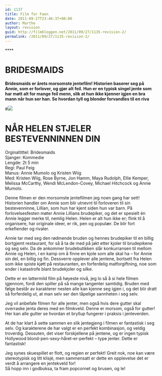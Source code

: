 ```yaml
---
id: 1137
title: Film for Faen
date: 2011-09-27T23:46:37+00:00
author: Marthe
layout: revision
guid: http://filmbloggen.net/2011/09/27/1135-revision-2/
permalink: /2011/09/27/1135-revision-2/
---
```

­­­****

# BRIDESMAIDS

**Bridesmaids er årets morsomste jentefilm! Historien baserer seg på Annie, som er forlover, og gjør alt feil. Hun er en typisk singel jente som har møtt alt for mange feil menn, slik at hun ikke kjenner igjen en bra mann når hun ser han. Se hvordan tyll og blonder forvandles til en riva**

#![](http://www.onlinemovieshut.com/wp-content/uploads/2011/01/bridesmaids-movie-poster.jpg) 

# 

# **NÅR HELEN STJELER BESTEVENNINNEN DIN**

Orginaltittel: Bridesmaids  
Sjanger: Kommedie  
Lengde: 2t 5 min  
Regi: Paul Feig  
Manus: Annie Mumolo og Kristen Wiig  
Med: Kristen Wiig, Rose Byrne, Jon Hamm, Maya Rudolph, Ellie Kemper, Melissa McCarthy, Wendi McLendon-Covey, Michael Hitchcock og Annie Mumolo.

Denne filmen er den morsomste jentefilmen jeg noen gang har sett! Historien handler om Annie som blir utnevnt til forloveren til sin bestevenninne, Lillian, som hun har kjent siden hun var barn. På forlovelsesfesten møter Annie Lillians brudepiker, og det er spesielt én Annie legger merke til, nemlig Helen. Helen er alt hun ikke er; flink til å organisere, har originale ideer, er rik, pen og populær. De blir fort erkefiender og rivaler.

Annie tar med seg den rødmende bruden og hennes brudepiker til en billig bortgjemt restaurant, for så å ta de med på jakt etter kjoler til brudepikene og seg selv. Da de ankommer brudebutikken slår konkurransen til mellom Annie og Helen, i en kamp om å finne en kjole som alle skal ha – for Annie sin del, en billig og fin. Dessverre opplever alle jentene, bortsett fra Helen som ikke spiste kjøtt på restauranten, en forferdelig matforgiftning, noe som ender i katastrofe blant brudekjoler og silke.

Dette er en lattermild film på høyeste nivå, jeg lo så å si hele filmen igjennom, fordi den spiller på så mange tangenter samtidig. Bruden med følge består av karakterer nesten alle kan kjenne seg igjen i, og det blir dratt så forferdelig ut, at man selv ser den tåpelige sannheten i seg selv.

Jeg vil anbefale filmen for alle jenter, men også hvis dere gutter skal overraske jenta deres med en filmkveld. Denne er morsom, også for gutter! Her kan alle gutter se hvordan et bryllup fungerer i praksis i jenteverden.

At de har klart å sette sammen en slik jentegjeng i filmen er fantastisk i seg selv. Og karakterene de har valgt er en perfekt kombinasjon, og veldig troverdig. Dessuten, det viser forskjellene på jentene, og er ingen typisk Hollywood blond-pen-sexy-håret-er-perfekt – type jenter. Dette er fantastisk!

Jeg synes skuespillet er flott, og regien er perfekt! Greit nok, noe kan være stereotypisk og litt klisjé, men sammensatt er dette en opplevelse det er verdt å arrangere en jentekveld for!  
Så hopp inn i godbuksa, ta fram popcornet og brusen, og le!